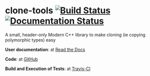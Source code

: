 # clone-tools [![Build Status](https://travis-ci.org/tonyelewis/clone-tools.svg?branch=master)](https://travis-ci.org/tonyelewis/clone-tools) [![Documentation Status](https://readthedocs.org/projects/clone-tools/badge/?version=latest)](http://clone-tools.readthedocs.io/en/latest/?badge=latest)

A small, header-only Modern C++ library to make cloning (ie copying polymorphic types) easy

**User documentation**: at [Read the Docs](http://clone-tools.readthedocs.io/en/latest/ "The CATH Tools user documentation at Read the Docs")

**Code**: at [GitHub](https://github.com/tonyelewis/clone-tools "The clone-tools GitHub respository")

**Build and Execution of Tests**: at [Travis-CI](https://travis-ci.org/tonyelewis/clone-tools "The clone-tools Travis-CI builds")
